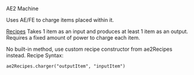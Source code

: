 AE2 Machine

Uses AE/FE to charge items placed within it.

<ins>Recipes</ins>
Takes 1 item as an input and produces at least 1 item as an output.
Requires a fixed amount of power to charge each item.

No built-in method, use custom recipe constructor from ae2Recipes instead.
Recipe Syntax:
```
ae2Recipes.charger("outputItem", "inputItem")
```